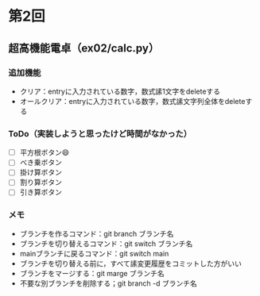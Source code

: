# 第2回
## 超高機能電卓（ex02/calc.py）
### 追加機能
- クリア：entryに入力されている数字，数式䛾1文字をdeleteする
- オールクリア：entryに入力されている数字，数式䛾文字列全体をdeleteする
### ToDo（実装しようと思ったけど時間がなかった）
- [ ] 平方根ボタン:smile:
- [ ] べき乗ボタン
- [ ] 掛け算ボタン
- [ ] 割り算ボタン
- [ ] 引き算ボタン
### メモ
- ブランチを作るコマンド：git branch ブランチ名
- ブランチを切り替えるコマンド：git switch ブランチ名
- mainブランチに戻るコマンド：git switch main
- ブランチを切り替える前に，すべて䛾変更履歴をコミットした方がいい
- ブランチをマージする：git marge ブランチ名
- 不要な別ブランチを削除する；git branch -d ブランチ名